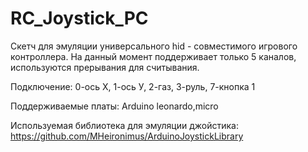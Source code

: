 # RC_Joystick_PC
Скетч для эмуляции универсального hid - совместимого игрового контроллера.
На данный момент поддерживает только 5 каналов, используются прерывания для считывания.

Подключение:
0-ось Х,
1-ось У,
2-газ,
3-руль,
7-кнопка 1

Поддерживаемые платы: Arduino leonardo,micro

Используемая библиотека для эмуляции джойстика:
https://github.com/MHeironimus/ArduinoJoystickLibrary
